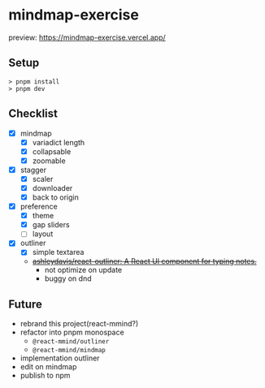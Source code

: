 # mindmap-exercise

preview: https://mindmap-exercise.vercel.app/

## Setup

```shell
> pnpm install
> pnpm dev
```

## Checklist

- [x] mindmap
  - [x] variadict length
  - [x] collapsable
  - [x] zoomable
- [x] stagger
  - [x] scaler
  - [x] downloader
  - [x] back to origin
- [x] preference
  - [x] theme
  - [x] gap sliders
  - [ ] layout
- [x] outliner
  - [x] simple textarea
  - <del>[ashleydavis/react-outliner: A React UI component for typing notes.](https://github.com/ashleydavis/react-outliner)</del>
    - not optimize on update
    - buggy on dnd

## Future

- rebrand this project(react-mmind?)
- refactor into pnpm monospace
  - `@react-mmind/outliner`
  - `@react-mmind/mindmap`
- implementation outliner
- edit on mindmap
- publish to npm

